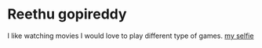 # Reethu gopireddy
I like watching movies
I would love to play different type of games.
[my selfie](https://github.com/Reethureddy28/aasignment2-gopireddy/blob/main/Reethu.jpg)

